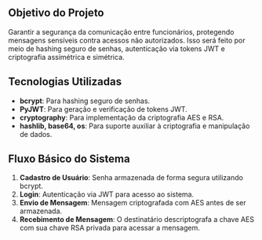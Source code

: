 ## Objetivo do Projeto
Garantir a segurança da comunicação entre funcionários, protegendo mensagens sensíveis contra acessos não autorizados. Isso será feito por meio de hashing seguro de senhas, autenticação via tokens JWT e criptografia assimétrica e simétrica.

## Tecnologias Utilizadas
- **bcrypt**: Para hashing seguro de senhas.
- **PyJWT**: Para geração e verificação de tokens JWT.
- **cryptography**: Para implementação da criptografia AES e RSA.
- **hashlib, base64, os**: Para suporte auxiliar à criptografia e manipulação de dados.

## Fluxo Básico do Sistema
1. **Cadastro de Usuário**: Senha armazenada de forma segura utilizando bcrypt.
2. **Login**: Autenticação via JWT para acesso ao sistema.
3. **Envio de Mensagem**: Mensagem criptografada com AES antes de ser armazenada.
4. **Recebimento de Mensagem**: O destinatário descriptografa a chave AES com sua chave RSA privada para acessar a mensagem.
